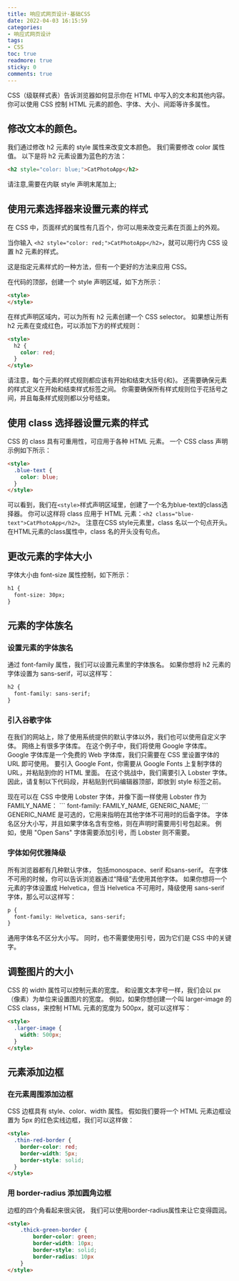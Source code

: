 ```yaml
---
title: 响应式网页设计-基础CSS
date: 2022-04-03 16:15:59
categories:
- 响应式网页设计
tags:
- CSS
toc: true
readmore: true
sticky: 0
comments: true
---
```


CSS（级联样式表）告诉浏览器如何显示你在 HTML 中写入的文本和其他内容。你可以使用 CSS 控制 HTML 元素的颜色、字体、大小、间距等许多属性。

<!-- more -->
## 修改文本的颜色。
我们通过修改 h2 元素的 style 属性来改变文本颜色。
我们需要修改 color 属性值。
以下是将 h2 元素设置为蓝色的方法：
```html
<h2 style="color: blue;">CatPhotoApp</h2>
```
请注意,需要在内联 style 声明末尾加上;
## 使用元素选择器来设置元素的样式
在 CSS 中，页面样式的属性有几百个，你可以用来改变元素在页面上的外观。

当你输入 ```<h2 style="color: red;">CatPhotoApp</h2>```，就可以用行内 CSS 设置 h2 元素的样式。

这是指定元素样式的一种方法，但有一个更好的方法来应用 CSS。

在代码的顶部，创建一个 style 声明区域，如下方所示：
```html
<style>
</style>
```
在样式声明区域内，可以为所有 h2 元素创建一个 CSS selector。 如果想让所有 h2 元素在变成红色，可以添加下方的样式规则：
```html
<style>
  h2 {
    color: red;
  }
</style>
```
请注意，每个元素的样式规则都应该有开始和结束大括号{和}。 还需要确保元素的样式定义在开始和结束样式标签之间。 你需要确保所有样式规则位于花括号之间，并且每条样式规则都以分号结束。
## 使用 class 选择器设置元素的样式
CSS 的 class 具有可重用性，可应用于各种 HTML 元素。
一个 CSS class 声明示例如下所示：
```html
<style>
  .blue-text {
    color: blue;
  }
</style>
```
可以看到，我们在```<style>```样式声明区域里，创建了一个名为blue-text的class选择器。 你可以这样将 class 应用于 HTML 元素：```<h2 class="blue-text">CatPhotoApp</h2>```。 注意在CSS style元素里，class 名以一个句点开头。 在HTML元素的class属性中，class 名的开头没有句点。
## 更改元素的字体大小
字体大小由 font-size 属性控制，如下所示：
```html
h1 {
  font-size: 30px;
}
```
## 元素的字体族名
### 设置元素的字体族名
通过 font-family 属性，我们可以设置元素里的字体族名。
如果你想将 h2 元素的字体设置为 sans-serif，可以这样写：
```html
h2 {
  font-family: sans-serif;
}
```
### 引入谷歌字体
在我们的网站上，除了使用系统提供的默认字体以外，我们也可以使用自定义字体。 网络上有很多字体库。 在这个例子中，我们将使用 Google 字体库。
Google 字体库是一个免费的 Web 字体库，我们只需要在 CSS 里设置字体的 URL 即可使用。
要引入 Google Font，你需要从 Google Fonts 上复制字体的 URL，并粘贴到你的 HTML 里面。 在这个挑战中，我们需要引入 Lobster 字体。 因此，请复制以下代码段，并粘贴到代码编辑器顶部，即放到 style 标签之前。
<link href="https://fonts.googleapis.com/css?family=Lobster" rel="stylesheet" type="text/css">
现在可以在 CSS 中使用 Lobster 字体，并像下面一样使用 Lobster 作为 FAMILY_NAME：
```
font-family: FAMILY_NAME, GENERIC_NAME;
```
GENERIC_NAME 是可选的，它用来指明在其他字体不可用时的后备字体。
字体名区分大小写，并且如果字体名含有空格，则在声明时需要用引号包起来。 例如，使用 "Open Sans" 字体需要添加引号，而 Lobster 则不需要。

### 字体如何优雅降级
所有浏览器都有几种默认字体， 包括monospace、serif 和sans-serif。
在字体不可用的时候，你可以告诉浏览器通过“降级”去使用其他字体。
如果你想将一个元素的字体设置成 Helvetica，但当 Helvetica 不可用时，降级使用 sans-serif 字体，那么可以这样写：
```html
p {
  font-family: Helvetica, sans-serif;
}
```
通用字体名不区分大小写。 同时，也不需要使用引号，因为它们是 CSS 中的关键字。
## 调整图片的大小
CSS 的 width 属性可以控制元素的宽度。 和设置文本字号一样，我们会以 px（像素）为单位来设置图片的宽度。
例如，如果你想创建一个叫 larger-image 的 CSS class，来控制 HTML 元素的宽度为 500px，就可以这样写：
```html
<style>
  .larger-image {
    width: 500px;
  }
</style>
```
## 元素添加边框
### 在元素周围添加边框
CSS 边框具有 style、color、width 属性。
假如我们要将一个 HTML 元素边框设置为 5px 的红色实线边框，我们可以这样做：
```html
<style>
  .thin-red-border {
    border-color: red;
    border-width: 5px;
    border-style: solid;
  }
</style>
```
### 用 border-radius 添加圆角边框
边框的四个角看起来很尖锐， 我们可以使用border-radius属性来让它变得圆润。
```html
<style>
	.thick-green-border {
		border-color: green;
		border-width: 10px;
		border-style: solid;
		border-radius: 10px
	}
</style>
```

